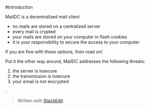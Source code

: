 #Introduction

MailDC is a decentralized mail client

 *  no mails are stored on a centralized server
 * every mail is crypted
 * your mails are stored on your computer in flash cookies
 * it is your responsibility to secure the access to your computer

If you are fine with these options, then read on!

Put it the other way around, MailDC addresses the following threats:

 1. the server is insecure
 2. the transmission is insecure
 3. your email is not encrypted

. 

> Written with [StackEdit](https://stackedit.io/).